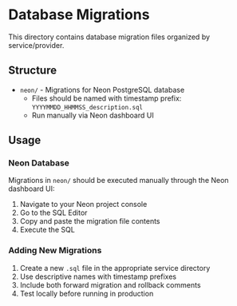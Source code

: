 # Database Migrations

This directory contains database migration files organized by service/provider.

## Structure

- `neon/` - Migrations for Neon PostgreSQL database
  - Files should be named with timestamp prefix: `YYYYMMDD_HHMMSS_description.sql`
  - Run manually via Neon dashboard UI

## Usage

### Neon Database
Migrations in `neon/` should be executed manually through the Neon dashboard UI:
1. Navigate to your Neon project console
2. Go to the SQL Editor
3. Copy and paste the migration file contents
4. Execute the SQL

### Adding New Migrations
1. Create a new `.sql` file in the appropriate service directory
2. Use descriptive names with timestamp prefixes
3. Include both forward migration and rollback comments
4. Test locally before running in production